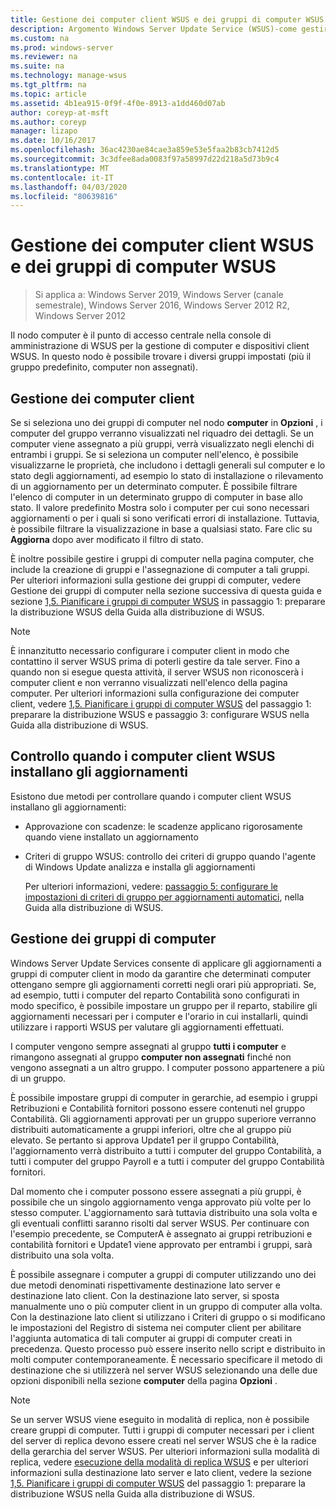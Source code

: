 ```yaml
---
title: Gestione dei computer client WSUS e dei gruppi di computer WSUS
description: Argomento Windows Server Update Service (WSUS)-come gestire i computer e i gruppi client
ms.custom: na
ms.prod: windows-server
ms.reviewer: na
ms.suite: na
ms.technology: manage-wsus
ms.tgt_pltfrm: na
ms.topic: article
ms.assetid: 4b1ea915-0f9f-4f0e-8913-a1dd460d07ab
author: coreyp-at-msft
ms.author: coreyp
manager: lizapo
ms.date: 10/16/2017
ms.openlocfilehash: 36ac4230ae84cae3a859e53e5faa2b83cb7412d5
ms.sourcegitcommit: 3c3dfee8ada0083f97a58997d22d218a5d73b9c4
ms.translationtype: MT
ms.contentlocale: it-IT
ms.lasthandoff: 04/03/2020
ms.locfileid: "80639816"
---
```

# <a name="managing-wsus-client-computers-and-wsus-computer-groups"></a>Gestione dei computer client WSUS e dei gruppi di computer WSUS

>Si applica a: Windows Server 2019, Windows Server (canale semestrale), Windows Server 2016, Windows Server 2012 R2, Windows Server 2012

Il nodo computer è il punto di accesso centrale nella console di amministrazione di WSUS per la gestione di computer e dispositivi client WSUS. In questo nodo è possibile trovare i diversi gruppi impostati (più il gruppo predefinito, computer non assegnati).

## <a name="managing-client-computers"></a>Gestione dei computer client
Se si seleziona uno dei gruppi di computer nel nodo **computer** in **Opzioni** , i computer del gruppo verranno visualizzati nel riquadro dei dettagli. Se un computer viene assegnato a più gruppi, verrà visualizzato negli elenchi di entrambi i gruppi. Se si seleziona un computer nell'elenco, è possibile visualizzarne le proprietà, che includono i dettagli generali sul computer e lo stato degli aggiornamenti, ad esempio lo stato di installazione o rilevamento di un aggiornamento per un determinato computer. È possibile filtrare l'elenco di computer in un determinato gruppo di computer in base allo stato. Il valore predefinito Mostra solo i computer per cui sono necessari aggiornamenti o per i quali si sono verificati errori di installazione. Tuttavia, è possibile filtrare la visualizzazione in base a qualsiasi stato. Fare clic su **Aggiorna** dopo aver modificato il filtro di stato.

È inoltre possibile gestire i gruppi di computer nella pagina computer, che include la creazione di gruppi e l'assegnazione di computer a tali gruppi. Per ulteriori informazioni sulla gestione dei gruppi di computer, vedere Gestione dei gruppi di computer nella sezione successiva di questa guida e sezione [1,5. Pianificare i gruppi di computer WSUS](../plan/plan-your-wsus-deployment.md#15-plan-wsus-computer-groups) in passaggio 1: preparare la distribuzione WSUS della Guida alla distribuzione di WSUS.

> [!NOTE]
> È innanzitutto necessario configurare i computer client in modo che contattino il server WSUS prima di poterli gestire da tale server. Fino a quando non si esegue questa attività, il server WSUS non riconoscerà i computer client e non verranno visualizzati nell'elenco della pagina computer. Per ulteriori informazioni sulla configurazione dei computer client, vedere [1,5. Pianificare i gruppi di computer WSUS](../plan/plan-your-wsus-deployment.md#15-plan-wsus-computer-groups) del passaggio 1: preparare la distribuzione WSUS e passaggio 3: configurare WSUS nella Guida alla distribuzione di WSUS.

## <a name="controlling-when-wsus-client-computers-install-updates"></a>Controllo quando i computer client WSUS installano gli aggiornamenti
Esistono due metodi per controllare quando i computer client WSUS installano gli aggiornamenti:

-   Approvazione con scadenze: le scadenze applicano rigorosamente quando viene installato un aggiornamento

-   Criteri di gruppo WSUS: controllo dei criteri di gruppo quando l'agente di Windows Update analizza e installa gli aggiornamenti

    Per ulteriori informazioni, vedere: [passaggio 5: configurare le impostazioni di criteri di gruppo per aggiornamenti automatici](../deploy/4-configure-group-policy-settings-for-automatic-updates.md), nella Guida alla distribuzione di WSUS.

## <a name="managing-computer-groups"></a>Gestione dei gruppi di computer
Windows Server Update Services consente di applicare gli aggiornamenti a gruppi di computer client in modo da garantire che determinati computer ottengano sempre gli aggiornamenti corretti negli orari più appropriati. Se, ad esempio, tutti i computer del reparto Contabilità sono configurati in modo specifico, è possibile impostare un gruppo per il reparto, stabilire gli aggiornamenti necessari per i computer e l'orario in cui installarli, quindi utilizzare i rapporti WSUS per valutare gli aggiornamenti effettuati.

I computer vengono sempre assegnati al gruppo **tutti i computer** e rimangono assegnati al gruppo **computer non assegnati** finché non vengono assegnati a un altro gruppo. I computer possono appartenere a più di un gruppo.

È possibile impostare gruppi di computer in gerarchie, ad esempio i gruppi Retribuzioni e Contabilità fornitori possono essere contenuti nel gruppo Contabilità. Gli aggiornamenti approvati per un gruppo superiore verranno distribuiti automaticamente a gruppi inferiori, oltre che al gruppo più elevato. Se pertanto si approva Update1 per il gruppo Contabilità, l'aggiornamento verrà distribuito a tutti i computer del gruppo Contabilità, a tutti i computer del gruppo Payroll e a tutti i computer del gruppo Contabilità fornitori.

Dal momento che i computer possono essere assegnati a più gruppi, è possibile che un singolo aggiornamento venga approvato più volte per lo stesso computer. L'aggiornamento sarà tuttavia distribuito una sola volta e gli eventuali conflitti saranno risolti dal server WSUS. Per continuare con l'esempio precedente, se ComputerA è assegnato ai gruppi retribuzioni e contabilità fornitori e Update1 viene approvato per entrambi i gruppi, sarà distribuito una sola volta.

È possibile assegnare i computer a gruppi di computer utilizzando uno dei due metodi denominati rispettivamente destinazione lato server e destinazione lato client. Con la destinazione lato server, si sposta manualmente uno o più computer client in un gruppo di computer alla volta. Con la destinazione lato client si utilizzano i Criteri di gruppo o si modificano le impostazioni del Registro di sistema nei computer client per abilitare l'aggiunta automatica di tali computer ai gruppi di computer creati in precedenza. Questo processo può essere inserito nello script e distribuito in molti computer contemporaneamente. È necessario specificare il metodo di destinazione che si utilizzerà nel server WSUS selezionando una delle due opzioni disponibili nella sezione **computer** della pagina **Opzioni** .

> [!NOTE]
> Se un server WSUS viene eseguito in modalità di replica, non è possibile creare gruppi di computer. Tutti i gruppi di computer necessari per i client del server di replica devono essere creati nel server WSUS che è la radice della gerarchia del server WSUS. Per ulteriori informazioni sulla modalità di replica, vedere [esecuzione della modalità di replica WSUS](running-wsus-replica-mode.md) e per ulteriori informazioni sulla destinazione lato server e lato client, vedere la sezione [1,5. Pianificare i gruppi di computer WSUS](../plan/plan-your-wsus-deployment.md#15-plan-wsus-computer-groups) del passaggio 1: preparare la distribuzione WSUS nella Guida alla distribuzione di WSUS.


